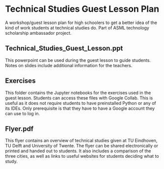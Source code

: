# Technical Studies Guest Lesson Plan
A workshop/guest lesson plan for high schoolers to get a better idea of the kind of work students at technical studies do. Part of ASML technology scholarship ambassador project.


## Technical_Studies_Guest_Lesson.ppt
This powerpoint can be used during the guest lesson to guide students. Notes on slides include additional information for the teachers.

## Exercises
This folder contains the Jupyter notebooks for the exercises used in the guest lesson. Students can access these files with Google Collab. This is useful as it does not require students to have preinstalled Python or any of its IDEs. Only prerequisite is that they have to have a Google account they can use to log in.

## Flyer.pdf

This flyer contains an overview of technical studies given at TU Eindhoven, TU Delft and University of Twente. The flyer can be shared electronically or printed and handed out to students. It also includes a comparison of the three cities, as well as links to useful websites for students deciding what to study.
